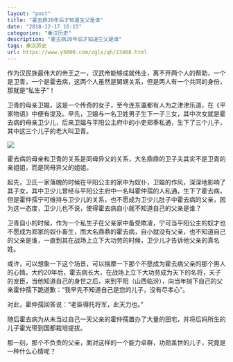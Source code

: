 ```yaml
---
layout: "post"
title: "霍去病20年后才知道生父是谁"
date: "2018-12-17 16:15"
categories: "秦汉历史"
description: "霍去病20年后才知道生父是谁"
tags: 秦汉历史
url: https://www.y5000.com/zgls/qh/23468.html
---
```






作为汉民族最伟大的帝王之一，汉武帝能够成就伟业，离不开两个人的帮助，一个是卫青，一个是霍去病，这两个人虽然是舅甥关系，但是两人有一个共同的身份，那就是“私生子”！

卫青的母亲卫媪，这是一个传奇的女子，至今连东瀛都有人为之津津乐道，在《平家物语》中便有提及。早先，卫媪与一名卫姓男子生下一子三女，其中次女就是霍去病的母亲卫少儿，后来卫媪与平阳公主府中的小吏郑季私通，生下了三个儿子，其中这三个儿子的老大叫卫青。

![](https://img.y5000.com/uploads/allimg/170707/1641153127-0.jpg)

霍去病的母亲和卫青的关系是同母异父的关系，大名鼎鼎的卫子夫其实不是卫青的亲姐姐，而是同母异父的姐姐。

起先，卫氏一家落魄的时候在平阳公主的家中为奴仆，卫媪的作风，深深地影响了其子女，其中卫少儿曾经与平阳公主府中一名叫霍仲孺的人私通，生下了霍去病，但是霍仲孺宁可维持与卫少儿的关系，也不愿成为卫少儿肚子中霍去病的父亲，因为这一态度，卫少儿也不说，使得霍去病自小就不知道自己的父亲是谁？

卫青自小的时候，作为一个私生子在父亲家中备受欺凌，宁可当平阳公主的奴才也不愿成为郑家的奴仆畜生，而大名鼎鼎的霍去病，自小就没有父亲，也不知道自己的父亲是谁，一直到其在战场上立下大功劳的时候，卫少儿才告诉他父亲的真名姓。

或许，可以想象一下这个场景，可以揣摩一下那个不愿成为霍去病父亲的那个男人的心情。大约20年后，霍去病长大，在战场上立下大功劳成为天下的名将，天子的宠臣，当他知道自己的身世之后，来到平阳（山西临汾），向当年抛下自己的父亲霍仲孺下跪道歉：“我早先不知道自己是您的儿子，没有尽孝心”。

对此，霍仲孺回答说：“老臣得托将军，此天力也。”

随后霍去病为从未当过自己一天父亲的霍仲孺置办了大量的田宅，并将后妈所生的儿子霍光带到国都栽培提拔。

那一刻，那个不负责的父亲，面对这样的一个能力卓群，功勋盖世的儿子，究竟是一种什么心情呢？
